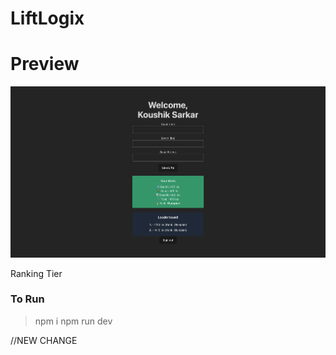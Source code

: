 # LiftLogix

# Preview
![preview](liftlogix/preview.png) 


Ranking Tier



### To Run
>npm i 
>npm run dev 

//NEW CHANGE